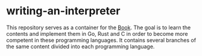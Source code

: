 # writing-an-interpreter
This repository serves as a container for the [Book](https://interpreterbook.com/). The goal is to learn the contents and implement them in Go, Rust and C in order to become more competent in these programming languages. It contains several branches of the same content divided into each programming language.

